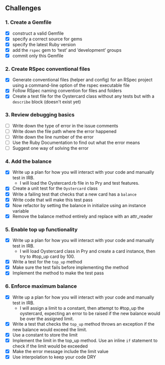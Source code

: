 ## Challenges

### 1. Create a Gemfile

- [x] construct a valid Gemfile
- [x] specify a correct source for gems
- [x] specify the latest Ruby version
- [x] add the `rspec` gem to ‘test’ and ’development’ groups
- [x] commit only this Gemfile

### 2. Create RSpec conventional files

- [x] Generate conventional files (helper and config) for an RSpec project using a command-line option of the rspec executable file
- [x] Follow RSpec naming convention for files and folders
- [x] Create a test file for the Oystercard class without any tests but with a `describe` block (doesn't exist yet)

### 3. Review debugging basics

- [ ] Write down the type of error in the issue comments
- [ ] Write down the file path where the error happened
- [ ] Write down the line number of the error
- [ ] Use the Ruby Documentation to find out what the error means
- [ ] Suggest one way of solving the error

### 4. Add the balance

- [x] Write up a plan for how you will interact with your code and manually test in IRB.
  - I will load the Oystercard.rb file in to Pry and test features.
- [x] Create a unit test for the `Oystercard` class
- [x] Write a failing test that checks that a new card has a `balance`
- [x] Write code that will make this test pass
- [x] Now refactor by setting the balance in initialize using an instance variable
- [x] Remove the balance method entirely and replace with an attr_reader

### 5. Enable top up functionality

- [x] Write up a plan for how you will interact with your code and manually test in IRB.
  - I will load Oystercard class in Pry and create a card instance, then try to #top_up card by 100.
- [x] Write a test for the `top_up` method
- [x] Make sure the test fails before implementing the method
- [x] Implement the method to make the test pass

### 6. Enforce maximum balance

- [x] Write up a plan for how you will interact with your code and manually test in IRB.
  - I will assign a limit to a constant, then attempt to #top_up the oystercard, expecting an error to be raised if the new balance would be over the assigned limit.
- [x] Write a test that checks the `top_up` method throws an exception if the new balance would exceed the limit.
- [x] Use a constant to store the limit
- [x] Implement the limit in the top_up method. Use an inline `if` statement to check if the limit would be exceeded
- [x] Make the error message include the limit value
- [x] Use interpolation to keep your code DRY